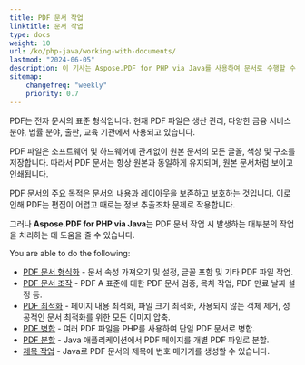```yaml
---
title: PDF 문서 작업
linktitle: 문서 작업
type: docs
weight: 10
url: /ko/php-java/working-with-documents/
lastmod: "2024-06-05"
description: 이 기사는 Aspose.PDF for PHP via Java를 사용하여 문서로 수행할 수 있는 조작에 대해 설명합니다.
sitemap:
    changefreq: "weekly"
    priority: 0.7
---
```


PDF는 전자 문서의 표준 형식입니다. 현재 PDF 파일은 생산 관리, 다양한 금융 서비스 분야, 법률 분야, 출판, 교육 기관에서 사용되고 있습니다.

PDF 파일은 소프트웨어 및 하드웨어에 관계없이 원본 문서의 모든 글꼴, 색상 및 구조를 저장합니다. 따라서 PDF 문서는 항상 원본과 동일하게 유지되며, 원본 문서처럼 보이고 인쇄됩니다.

PDF 문서의 주요 목적은 문서의 내용과 레이아웃을 보존하고 보호하는 것입니다. 이로 인해 PDF는 편집이 어렵고 때로는 정보 추출조차 문제로 작용합니다.

그러나 **Aspose.PDF for PHP via Java**는 PDF 문서 작업 시 발생하는 대부분의 작업을 처리하는 데 도움을 줄 수 있습니다.

You are able to do the following:

- [PDF 문서 형식화](/pdf/ko/php-java/formatting-pdf-document/) - 문서 속성 가져오기 및 설정, 글꼴 포함 및 기타 PDF 파일 작업.
- [PDF 문서 조작](/pdf/ko/php-java/manipulate-pdf-document/) - PDF A 표준에 대한 PDF 문서 검증, 목차 작업, PDF 만료 날짜 설정 등.
- [PDF 최적화](/pdf/ko/php-java/optimize-pdf/) - 페이지 내용 최적화, 파일 크기 최적화, 사용되지 않는 객체 제거, 성공적인 문서 최적화를 위한 모든 이미지 압축.
- [PDF 병합](/pdf/ko/php-java/merge-pdf-documents/) - 여러 PDF 파일을 PHP를 사용하여 단일 PDF 문서로 병합.
- [PDF 분할](/pdf/ko/php-java/split-document/) - Java 애플리케이션에서 PDF 페이지를 개별 PDF 파일로 분할.
- [제목 작업](/pdf/ko/php-java/working-with-headings/) - Java로 PDF 문서의 제목에 번호 매기기를 생성할 수 있습니다.